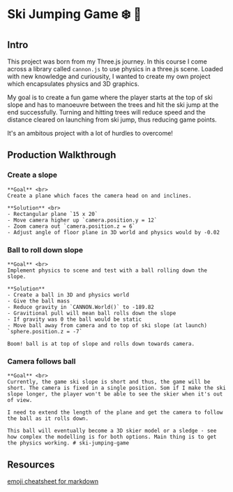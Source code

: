 # Ski Jumping Game :snowflake: :ski:

## Intro
This project was born from my Three.js journey. In this course I come across a library called `cannon.js` to use physics in a three.js scene. Loaded with new knowledge and curiousity, I wanted to create my own project which encapsulates physics and 3D graphics. 

My goal is to create a fun game where the player starts at the top of ski slope and has to manoeuvre between the trees and hit the ski jump at the end successfully. Turning and hitting trees will reduce speed and the distance cleared on launching from ski jump, thus reducing game points. 

It's an ambitous project with a lot of hurdles to overcome!

## Production Walkthrough 

### Create a slope 

    **Goal** <br>
    Create a plane which faces the camera head on and inclines. 

    **Solution** <br>
    - Rectangular plane `15 x 20`
    - Move camera higher up `camera.position.y = 12`
    - Zoom camera out `camera.position.z = 6`
    - Adjust angle of floor plane in 3D world and physics would by -0.02

### Ball to roll down slope 

    **Goal** <br>
    Implement physics to scene and test with a ball rolling down the slope.

    **Solution** 
    - Create a ball in 3D and physics world 
    - Give the ball mass
    - Reduce gravity in `CANNON.World()` to -189.82
    - Gravitional pull will mean ball rolls down the slope
    - If gravity was 0 the ball would be static 
    - Move ball away from camera and to top of ski slope (at launch) `sphere.position.z = -7`

    Boom! ball is at top of slope and rolls down towards camera. 

### Camera follows ball

    **Goal** <br>
    Currently, the game ski slope is short and thus, the game will be short. The camera is fixed in a single position. Som if I make the ski slope longer, the player won't be able to see the skier when it's out of view. 

    I need to extend the length of the plane and get the camera to follow the ball as it rolls down. 

    This ball will eventually become a 3D skier model or a sledge - see how complex the modelling is for both options. Main thing is to get the physics working. # ski-jumping-game

## Resources 
[emoji cheatsheet for markdown](https://github.com/ikatyang/emoji-cheat-sheet/blob/master/README.md#sport)